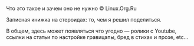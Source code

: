 ---
---

Что это такое и зачем оно не нужно © Linux.Org.Ru

Записная книжка на стероидах: то, чем я решил поделиться.

В общем, здесь может появляться что угодно — ролики с Youtube, ссылки на статьи по настройке гравицапы, бред в стихах и прозе, etc…
